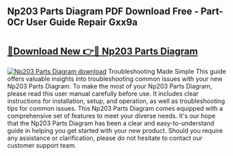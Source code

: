 ## Np203 Parts Diagram PDF Download Free - Part-0Cr User Guide Repair Gxx9a

# <h2><a href="http://dfpemhu.blite.top/?on=Np203+Parts+Diagram">🔗Download New 👉🔴 Np203 Parts Diagram</a></h2>

[![Np203 Parts Diagram download](https://i.imgur.com/lujVjoI.png)](http://dfpemhu.blite.top/?on=Np203+Parts+Diagram)
Troubleshooting Made Simple This guide offers valuable insights into troubleshooting common issues with your new Np203 Parts Diagram. To make the most of your Np203 Parts Diagram, please read this user manual carefully before use. It includes clear instructions for installation, setup, and operation, as well as troubleshooting tips for common issues. This Np203 Parts Diagram comes equipped with a comprehensive set of features to meet your diverse needs. It's our hope that the Np203 Parts Diagram has been a clear and easy-to-understand guide in helping you get started with your new product. Should you require any assistance or clarification, please do not hesitate to contact our customer support team.
